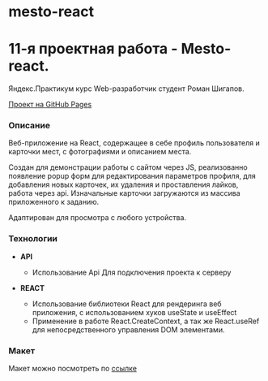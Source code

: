 # mesto-react
# 11-я проектная работа - Mesto-react.
Яндекс.Практикум курс Web-разработчик студент Роман Шигапов.

[Проект на GitHub Pages](https://RomanShigapov.github.io/mesto-react/)

### Описание
Веб-приложение на React, содержащее в себе профиль пользователя и карточки мест, с фотографиями и описанием места.

Создан для демонстрации работы с сайтом через JS, реализованно появление popup форм для редактирования параметров профиля, для добавления новых карточек, их удаления и проставления лайков, работа через api.
Изначальные карточки загружаются из массива приложенного к заданию.

Адаптирован для просмотра с любого устройства.

### Технологии

* __API__
    * Использование Api Для подключения проекта к серверу

* __REACT__
    * Использование библиотеки React для рендеринга веб приложения, с использованием хуков useState и useEffect
    * Применение в работе React.CreateContext, а так же React.useRef для непосредственного управления DOM элементами.


### Макет
Макет можно посмотреть по [ссылке](https://www.figma.com/file/bjyvbKKJN2naO0ucURl2Z0/JavaScript.-Sprint-5?node-id=0%3A1)